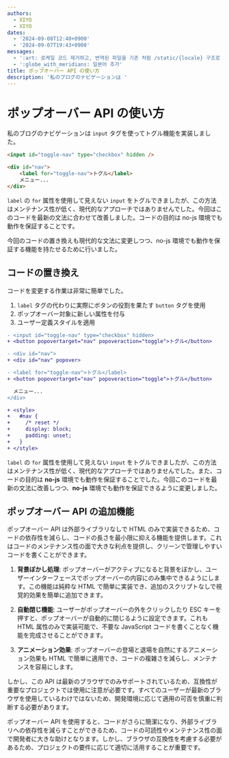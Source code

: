 ```yaml
---
authors:
  - XIYO
  - XIYO
dates:
  - '2024-09-08T12:40+0900'
  - '2024-09-07T19:43+0900'
messages:
  - ':art: 로케일 코드 제거하고, 번역된 파일을 기존 처럼 /static/{locale} 구조로 저장'
  - ':globe_with_meridians: 일본어 추가'
title: ポップオーバー API の使い方
description: '私のブログのナビゲーションは '
---
```

# ポップオーバー API の使い方

私のブログのナビゲーションは `input` タグを使ってトグル機能を実装しました。

```html
<input id="toggle-nav" type="checkbox" hidden />

<div id="nav">
	<label for="toggle-nav">トグル</label>
	メニュー...
</div>
```

`label` の `for` 属性を使用して見えない `input` をトグルできましたが、この方法はメンテナンス性が低く、現代的なアプローチではありませんでした。今回はこのコードを最新の文法に合わせて改善しました。コードの目的は no-js 環境でも動作を保証することです。

今回のコードの置き換えも現代的な文法に変更しつつ、no-js 環境でも動作を保証する機能を持たせるために行いました。

## コードの置き換え

コードを変更する作業は非常に簡単でした。

1. `label` タグの代わりに実際にボタンの役割を果たす `button` タグを使用
2. ポップオーバー対象に新しい属性を付与
3. ユーザー定義スタイルを適用

```diff
- <input id="toggle-nav" type="checkbox" hidden>
+ <button popovertarget="nav" popoveraction="toggle">トグル</button>

- <div id="nav">
+ <div id="nav" popover>

- <label for="toggle-nav">トグル</label>
+ <button popovertarget="nav" popoveraction="toggle">トグル</button>

  メニュー...
</div>

+ <style>
+   #nav {
+     /* reset */
+     display: block;
+     padding: unset;
+   }
+ </style>
```

`label` の `for` 属性を使用して見えない `input` をトグルできましたが、この方法はメンテナンス性が低く、現代的なアプローチではありませんでした。また、コードの目的は **no-js** 環境でも動作を保証することでした。今回このコードを最新の文法に改善しつつ、**no-js** 環境でも動作を保証できるように変更しました。

## ポップオーバー API の追加機能

ポップオーバー API は外部ライブラリなしで HTML のみで実装できるため、コードの依存性を減らし、コードの長さを最小限に抑える機能を提供します。これはコードのメンテナンス性の面で大きな利点を提供し、クリーンで管理しやすいコードを書くことができます。

1. **背景ぼかし処理**: ポップオーバーがアクティブになると背景をぼかし、ユーザーインターフェースでポップオーバーの内容にのみ集中できるようにします。この機能は純粋な HTML で簡単に実装でき、追加のスクリプトなしで視覚的効果を簡単に追加できます。

2. **自動閉じ機能**: ユーザーがポップオーバーの外をクリックしたり ESC キーを押すと、ポップオーバーが自動的に閉じるように設定できます。これも HTML 属性のみで実装可能で、不要な JavaScript コードを書くことなく機能を完成させることができます。

3. **アニメーション効果**: ポップオーバーの登場と退場を自然にするアニメーション効果も HTML で簡単に適用でき、コードの複雑さを減らし、メンテナンスを容易にします。

しかし、この API は最新のブラウザでのみサポートされているため、互換性が重要なプロジェクトでは使用に注意が必要です。すべてのユーザーが最新のブラウザを使用しているわけではないため、開発環境に応じて適用の可否を慎重に判断する必要があります。

ポップオーバー API を使用すると、コードがさらに簡潔になり、外部ライブラリへの依存性を減らすことができるため、コードの可読性やメンテナンス性の面で開発者に大きな助けとなります。しかし、ブラウザの互換性を考慮する必要があるため、プロジェクトの要件に応じて適切に活用することが重要です。
